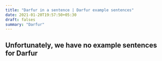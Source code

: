 ```yaml
---
title: "Darfur in a sentence | Darfur example sentences"
date: 2021-01-20T19:57:50+05:30
draft: falses
summary: "Darfur"
---
```

## Unfortunately, we have no example sentences for Darfur                 
